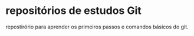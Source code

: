 # repositórios de estudos Git

repostirório para aprender os primeiros passos e comandos básicos  do git.